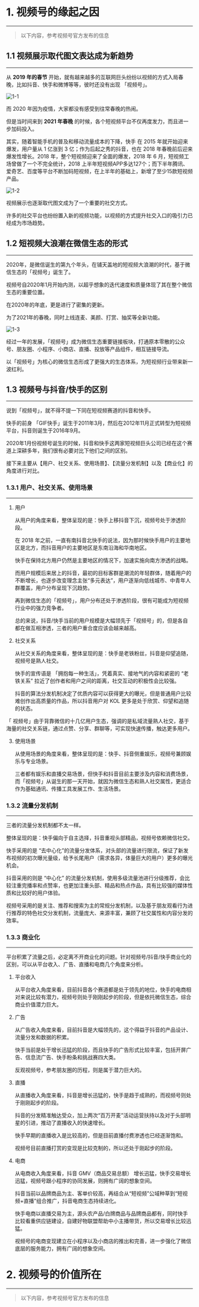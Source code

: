 # 1. 视频号的缘起之因
---
> 以下内容，参考视频号官方发布的信息

## 1.1 视频展示取代图文表达成为新趋势
---
从 **2019 年的春节** 开始，就有越来越多的互联网巨头纷纷以视频的方式入局春晚，比如抖音、快手和微博等等，彼时还没有出现 「视频号」。

![1-1](img/WeChat_Channel/1/1-1.png)

而 2020 年因为疫情，大家都没有感受到往常春晚的热闹。

但是当时间来到 **2021 年春晚** 的时候，各个短视频平台不仅再度发力，而且进一步加码投入。

其实，随着智能手机的普及和移动流量成本的下降，快手 在 2015 年就开始迎来爆发，用户量从 1 亿涨到 3 亿；作为后起之秀的抖音，也在 2018 年春晚前后迎来爆发性增长。2018 年，整个短视频迎来了全面的爆发，2018 年 6 月，短视频工场曾做了一个不完全统计，2018 上半年短视频APP多达127个；而下半年腾讯、爱奇艺、百度等平台不断加码短视频，在上半年的基础上，新增了至少15款短视频产品。

![1-2](img/WeChat_Channel/1/1-2.png)

视频展示也逐渐取代图文成为了一个重要的社交方式。

许多的社交平台也纷纷置入新的视频功能，以视频的方式提升社交入口的吸引力已经成为市场趋势。

## 1.2 短视频大浪潮在微信生态的形式
---
2020年，是微信诞生的第九个年头，在铺天盖地的短视频大浪潮的时代，基于微信生态的「视频号」诞生了。

视频号自2020年1月开始内测，以超乎想象的迭代速度和质量体现了其在整个微信生态的重要位置。

在2020年的年底，更是进行了密集的更新。

为了2021年的春晚，同时上线连麦、美颜、打赏、抽奖等全新功能。

![1-3](img/WeChat_Channel/1/1-3.png)

经过一年的发展，「视频号」成为微信生态重要链接板块，打通原本零散的公众号、朋友圈、小程序、小商店、直播、投放等产品组件，相互链接导流。

以「视频号」为核心的微信生态形成了更强大的生态体系，为短视频行业带来新一波红利。

## 1.3 视频号与抖音/快手的区别
---
说到「视频号」，就不得不提一下同在短视频赛道的抖音和快手。

快手的前身 「GIF快手」诞生于2011年3月，然后在2012年11月正式转型为短视频平台，抖音则诞生于2016年9月。

2020年1月份视频号诞生的时候，抖音和快手这两家短视频巨头公司已经在这个赛道上深耕多年，我们很有必要对比下他们之间的区别。

接下来主要从【用户、社交关系、使用场景】、【流量分发机制】以及【商业化】的角度进行对比。

### 1.3.1 用户、社交关系、使用场景
---
1. 用户
   
    从用户的角度来看，整体呈现的是：快手上移抖音下沉，视频号处于渗透阶段。

    在 2018 年之前，一直有南抖音北快手的说法，因为那时候快手用户的主要地区是北方，而抖音用户的主要地区是东南沿海和华南地区。

    快手在保持北方用户仍然是主要地区的情况下，加速实施向南方渗透的战略。

    而用户规模后来居上的抖音，最初的目标客群是潮流的年轻群体，随着用户的不断增长，也逐步改变理念主张“多元表达”，用户逐渐向低线城市、中青年人群覆盖，用户分布呈现下沉趋势。

    再到微信生态的「视频号」，用户分布还处于渗透阶段，很有可能成为短视频行业中的强力竞争者。

    总的来说，抖音/快手当前的用户规模是大幅领先于「视频号」的，但是各自都在做互相渗透，三者的用户重合度应该会越来越高。

2. 社交关系

   从社交关系的角度来看，整体呈现的是：快手是老铁粉丝，抖音是仰望追随，视频号是熟人社交。

    快手的宣传语是 「拥抱每一种生活」，凭着真实、接地气的内容和紧密的 “老铁关系” 拉近了创作者和用户之间的距离，社交互动的积极性会比较强。

    抖音的算法分发机制决定了优质内容可以获得更大的曝光，但是普通用户比较难创作出高质量的作品，所以抖音用户对 KOL 更多是处于欣赏、仰望和追随的状态。

「   视频号」由于背靠微信的十几亿用户生态，强调的是私域流量熟人社交，基于海量的社交关系链，通过点赞、分享、群聊等，可实现快速传播，触达更多用户。

3. 使用场景

   从使用场景的角度来看，整体呈现的是：快手、抖音侧重娱乐，视频号兼顾娱乐与专业场景。

    三者都有娱乐和直播交易场景，但快手和抖音目前主要涉及内容和消费场景，而「视频号」从诞生的那一天开始，就因为微信生态和熟人社交属性，更适合作为基础通讯、传播工具发展工作、生活场景。

### 1.3.2 流量分发机制
---
三者的流量分发机制都不太一样。

整体呈现的是：快手偏向于自主选择，抖音重视头部精品，视频号依赖微信社交。

快手采用的是 “去中心化”的流量分发体系，对头部的流量进行限流，保证了新发布视频的初次曝光量级，给予长尾用户（需求各异，体量巨大的用户）更多的曝光机会。

抖音采用的则是 “中心化” 的流量分发机制，使用多级流量池进行分级推荐，会比较注重完播率和点赞率，也更加注重头部、精品和热点作品，具有比较强的媒体性质和比较好的用户体验。

视频号采用的是关注、推荐和搜索为主的常规分发机制，以及基于朋友观看行为进行推荐的特色社交分发机制，流量庞大、来源丰富，兼顾了社交属性和内容分发的效率。

### 1.3.3 商业化
---
平台积累了流量之后，必定离不开商业化的问题。针对视频号/抖音/快手商业化的区别，可以从平台收入、广告、直播和电商几个角度来分析。

1. 平台收入

   从平台收入角度来看，目前抖音各个赛道都是处于领先的地位，快手的电商相对来说比较有潜力，视频号则处于刚刚起步的阶段，但是依托微信生态，综合商业价值潜力巨大。

2. 广告

   从广告收入角度来看，目前抖音是大幅领先的，这个得益于抖音的产品设计、流量分发和数据的积累。

    快手当前是处于增长迅猛的阶段，而且快手的广告形式比较丰富，包括开屏广告、信息流广告、快手粉条和挑战赛四大类。

    反观视频号，参考朋友圈的历程，则是属于潜力巨大的。

3. 直播

   从直播收入角度来看，抖音是增长迅猛的，快手是趋于成熟的，而视频号则处于刚刚起步的阶段。

    抖音的分发精准触达受众，加上两次“百万开麦”活动运营扶持以及对于头部明星的引进，推动了直播收入的快速增长。

    快手早期的直播收入是比较高的，但是目前直播付费渗透也已经逐渐饱和。

    视频号目前直播打赏的变现是比较克制的，所以还处于刚起步的阶段。

4. 电商

   从电商收入角度来看，抖音 GMV（商品交易总额） 增长迅猛，快手交易增长迅猛，视频号跟小程序的协同发展，则拥有广阔的想象空间。

    抖音当前以品牌商品为主、客单价较高，再结合从“短视频”公域种草到“短视频+直播”组合推广，抖音电商生态持续进化。

    快手电商以直播交易为主，源头农产品/白牌商品与品牌商品都有，同时快手比较看重供应链建设，自建好物联盟帮助中小主播带货，所以交易增长比较迅猛。

    视频号的电商变现建立在小程序以及小商店的推出和完善，进一步强化了微信底层的服务能力，拥有广阔的想象空间。


# 2. 视频号的价值所在
---
> 以下内容，参考视频号官方发布的信息
